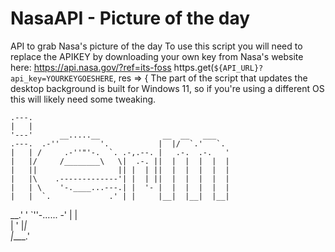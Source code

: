 # NasaAPI - Picture of the day
API to grab Nasa's picture of the day
To use this script you will need to replace the APIKEY by downloading your own key from Nasa's website here: https://api.nasa.gov/?ref=its-foss
https.get(`${API_URL}?api_key=YOURKEYGOESHERE`, res => {
The part of the script that updates the desktop background is built for Windows 11, so if you're using a different OS this will likely need some tweaking. 

















    .---.                                                      
    |   |                                                      
    '---'      __.....__              __  __   ___             
    .---.  .-''         '.           |  |/  `.'   `.           
    |   | /     .-''"'-.  `. .-,.--. |   .-.  .-.   '          
    |   |/     /________\   \|  .-. ||  |  |  |  |  |          
    |   ||                  || |  | ||  |  |  |  |  |          
    |   |\    .-------------'| |  | ||  |  |  |  |  |          
    |   | \    '-.____...---.| |  '- |  |  |  |  |  |          
    |   |  `.             .' | |     |__|  |__|  |__|          
 __.'   '    `''-...... -'   | |                               
|      '                     |_|                               
|____.'                                                        
